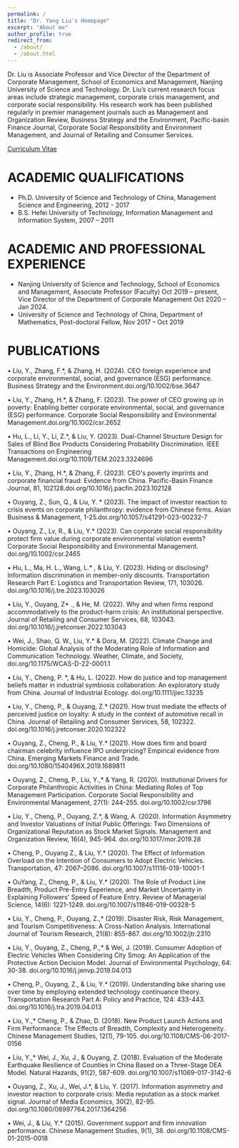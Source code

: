```yaml
---
permalink: /
title: "Dr. Yang Liu's Homepage"
excerpt: "About me"
author_profile: true
redirect_from: 
  - /about/
  - /about.html
---
```


Dr. Liu is Associate Professor and Vice Director of the Department of Corporate Management, School of Economics and Management, Nanjing University of Science and Technology. Dr. Liu’s current research focus areas include strategic management, corporate crisis management, and corporate social responsibility. His research work has been published regularly in premier management journals such as Management and Organization Review, Business Strategy and the Environment, Pacific-basin Finance Journal, Corporate Social Responsibility and Environment Management, and Journal of Retailing and Consumer Services.

[Curriculum Vitae](https://xashely.github.io/files/cv.pdf)

ACADEMIC QUALIFICATIONS
======
* Ph.D. University of Science and Technology of China, Management Science and Engineering, 2012 - 2017
*	B.S. Hefei University of Technology, Information Management and Information System, 2007 – 2011

ACADEMIC AND PROFESSIONAL EXPERIENCE
======
* Nanjing University of Science and Technology, School of Economics and Management, Associate Professor (Faculty) Oct 2019 – present, Vice Director of the Department of Corporate Management Oct 2020 – Jan 2024.
*	University of Science and Technology of China, Department of Mathematics, Post-doctoral Fellow, Nov 2017 – Oct 2019

PUBLICATIONS
======
•	Liu, Y., Zhang, F.*, & Zhang, H.  (2024).  CEO foreign experience and corporate environmental, social, and governance (ESG) performance. Business Strategy and the Environment.doi.org/10.1002/bse.3647

•	Liu, Y., Zhang, H.*, & Zhang, F. (2023). The power of CEO growing up in poverty: Enabling better corporate environmental, social, and governance (ESG) performance. Corporate Social Responsibility and Environmental Management.doi.org/10.1002/csr.2652 

•	Hu, L., Li, Y., Li, Z.*, & Liu, Y. (2023). Dual-Channel Structure Design for Sales of Blind Box Products Considering Probability Discrimination. IEEE Transactions on Engineering Management.doi.org/10.1109/TEM.2023.3324696

•	Liu, Y., Zhang, H.*, & Zhang, F. (2023). CEO's poverty imprints and corporate financial fraud: Evidence from China. Pacific-Basin Finance Journal, 81, 102128.doi.org/10.1016/j.pacfin.2023.102128

•	Ouyang, Z., Sun, Q., & Liu, Y. * (2023). The impact of investor reaction to crisis events on corporate philanthropy: evidence from Chinese firms. Asian Business & Management, 1-25.doi.org/10.1057/s41291-023-00232-7

•	Ouyang, Z., Lv, R., & Liu, Y.* (2023). Can corporate social responsibility protect firm value during corporate environmental violation events? Corporate Social Responsibility and Environmental Management. doi.org/10.1002/csr.2465 

•	Hu, L., Ma, H. L., Wang, L.* , & Liu, Y. (2023). Hiding or disclosing? Information discrimination in member-only discounts. Transportation Research Part E: Logistics and Transportation Review, 171, 103026. doi.org/10.1016/j.tre.2023.103026

•	Liu, Y., Ouyang, Z* ., & He, M. (2022). Why and when firms respond accommodatively to the product-harm crisis: An institutional perspective. Journal of Retailing and Consumer Services, 68, 103043. doi.org/10.1016/j.jretconser.2022.103043

•	Wei, J., Shao, Q. W., Liu, Y.* & Dora, M. (2022). Climate Change and Homicide: Global Analysis of the Moderating Role of Information and Communication Technology. Weather, Climate, and Society, doi.org/10.1175/WCAS-D-22-0001.1

•	Liu, Y., Cheng, P. *, & Hu, L. (2022). How do justice and top management beliefs matter in industrial symbiosis collaboration: An exploratory study from China. Journal of Industrial Ecology. doi.org/10.1111/jiec.13235

•	Liu, Y., Cheng, P., & Ouyang, Z.* (2021). How trust mediate the effects of perceived justice on loyalty: A study in the context of automotive recall in China. Journal of Retailing and Consumer Services, 58, 102322. doi.org/10.1016/j.jretconser.2020.102322

•	Ouyang, Z., Cheng, P., & Liu, Y.* (2021). How does firm and board chairman celebrity influence IPO underpricing? Empirical evidence from China. Emerging Markets Finance and Trade. doi.org/10.1080/1540496X.2019.1689811

•	Ouyang, Z., Cheng, P., Liu, Y.,* & Yang, R. (2020). Institutional Drivers for Corporate Philanthropic Activities in China: Mediating Roles of Top Management Participation. Corporate Social Responsibility and Environmental Management, 27(1): 244-255. doi.org/10.1002/csr.1796

•	Liu, Y., Cheng, P., Ouyang, Z.*, & Wang, A. (2020). Information Asymmetry and Investor Valuations of Initial Public Offerings: Two Dimensions of Organizational Reputation as Stock Market Signals. Management and Organization Review, 16(4), 945-964. doi.org/10.1017/mor.2019.28

•	Cheng, P., Ouyang Z., & Liu, Y.* (2020). The Effect of Information Overload on the Intention of Consumers to Adopt Electric Vehicles. Transportation, 47: 2067–2086. doi.org/10.1007/s11116-019-10001-1

•	OuYang, Z., Cheng, P., & Liu, Y.* (2020). The Role of Product Line Breadth, Product Pre-Entry Experience, and Market Uncertainty in Explaining Followers' Speed of Feature Entry. Review of Managerial Science, 14(6): 1221-1249. doi.org/10.1007/s11846-019-00328-5

•	Liu, Y., Cheng, P., Ouyang, Z.,* (2019). Disaster Risk, Risk Management, and Tourism Competitiveness: A Cross-Nation Analysis. International Journal of Tourism Research, 21(8): 855-867. doi.org/10.1002/jtr.2310

•	Liu, Y., Ouyang, Z., Cheng, P.,* & Wei, J. (2019). Consumer Adoption of Electric Vehicles When Considering City Smog: An Application of the Protective Action Decision Model. Journal of Environmental Psychology, 64: 30-38. doi.org/10.1016/j.jenvp.2019.04.013

•	Cheng, P., Ouyang, Z., & Liu, Y.* (2019). Understanding bike sharing use over time by employing extended technology continuance theory. Transportation Research Part A: Policy and Practice, 124: 433-443. doi.org/10.1016/j.tra.2019.04.013

•	Liu, Y.,* Cheng, P., & Zhao, D. (2018). New Product Launch Actions and Firm Performance: The Effects of Breadth, Complexity and Heterogeneity. Chinese Management Studies, 12(1), 79-105. doi.org/10.1108/CMS-06-2017-0156

•	Liu, Y.,* Wei, J., Xu, J., & Ouyang, Z. (2018). Evaluation of the Moderate Earthquake Resilience of Counties in China Based on a Three-Stage DEA Model. Natural Hazards, 91(2), 587-609. doi.org/10.1007/s11069-017-3142-6

•	Ouyang, Z., Xu, J., Wei, J.*, & Liu, Y. (2017). Information asymmetry and investor reaction to corporate crisis: Media reputation as a stock market signal. Journal of Media Economics, 30(2), 82-95. doi.org/10.1080/08997764.2017.1364256

•	Wei, J., & Liu, Y.* (2015). Government support and firm innovation performance. Chinese Management Studies, 9(1), 38. doi.org/10.1108/CMS-01-2015-0018


